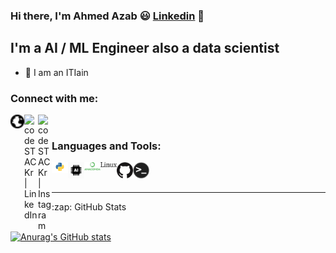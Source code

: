 ### Hi there, I'm Ahmed Azab :smiley: [Linkedin][linkedin] 👋

## I'm a AI / ML Engineer also a data scientist

- 🔭 I am an ITIain



### Connect with me:

[<img align="left" alt="codeSTACKr.com" width="22px" src="https://raw.githubusercontent.com/iconic/open-iconic/master/svg/globe.svg" />][website]
[<img align="left" alt="codeSTACKr | LinkedIn" width="22px" src="https://cdn.jsdelivr.net/npm/simple-icons@v3/icons/linkedin.svg" />][linkedin]
[<img align="left" alt="codeSTACKr | Instagram" width="22px" src="https://cdn.jsdelivr.net/npm/simple-icons@v3/icons/instagram.svg" />][instagram]

<br />

### Languages and Tools:

<img align="left" alt="Python" width="26px" src="https://github.com/ahmedazab1235/ahmedazab1235/blob/master/kisspng-python-general-purpose-programming-language-comput-python-programming-language-symphony-solution-5b6ee0c89ecd95.2067324515339931606505.png" />

<img align="left" alt="AI" width="26px" src="https://github.com/ahmedazab1235/ahmedazab1235/blob/master/357-3574797_to-change-clipart.png" />

<img align="left" alt="anaconda" width="26px" src="https://github.com/ahmedazab1235/ahmedazab1235/blob/master/pngegg.png" />

<img align="left" alt="Linux" width="26px" src="https://github.com/ahmedazab1235/ahmedazab1235/blob/master/PngItem_286564.png" />

<img align="left" alt="GitHub" width="26px" src="https://raw.githubusercontent.com/github/explore/78df643247d429f6cc873026c0622819ad797942/topics/github/github.png" />
<img align="left" alt="Terminal" width="26px" src="https://raw.githubusercontent.com/github/explore/80688e429a7d4ef2fca1e82350fe8e3517d3494d/topics/terminal/terminal.png" />

<br>
<br>

---

  <summary>:zap: GitHub Stats</summary>

  <br>

  [![Anurag's GitHub stats](https://github-readme-stats.vercel.app/api?username=ahmedazab1235)](https://github.com/anuraghazra/github-readme-stats)


[website]: https://www.facebook.com/AhmedEssam1235/
[instagram]: https://www.instagram.com/ahmedesaamazab123/
[linkedin]: https://www.linkedin.com/in/ahmedessam1235/
